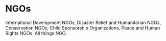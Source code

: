 # NGOs
International Development NGOs, Disaster Relief and Humanitarian NGOs, Conservation NGOs, Child Sponsorship Organizations, Peace and Human Rights NGOs. All things NGO.
